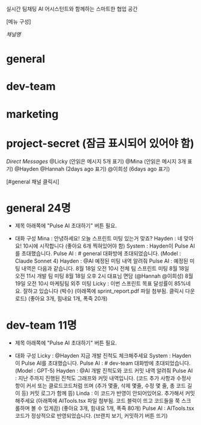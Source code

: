실시간 팀채팅
AI 어시스턴트와 함께하는 스마트한 협업 공간

[메뉴 구성]

*채널명*
# general
# dev-team
# marketing
# project-secret (잠금 표시되어 있어야 함)

*Direct Messages*
@Licky (안읽은 메시지 5개 표기)
@Mina  (안읽은 메시지 3개 표기)
@Hayden
@Hannah (2days ago 표기)
@이희성 (6days ago 표기)


[#general 채널 클릭시]

# general 24명
* 제목 아래쪽에 "Pulse AI 초대하기" 버튼 필요.

* 대화 구성
Mina : 안녕하세요! 오늘 스프린트 미팅 있는거 맞죠?
Hayden : 네 맞아요! 10시에 시작합니다 (좋아요 6개 찍혀있어야 함)
System : Hayden이 Pulse AI를 초대했습니다.
Pulse AI : # general 대화방에 초대되었습니다. (Model : Claude Sonnet 4)
Hayden : @AI 예정된 미팅 내역 알려줘
Pulse AI : 예정된 미팅 내역은 다음과 같습니다.
        8월 18일 오전 10시 전체 팀 스프린트 미팅
        8월 18일 오전 11시 개발 팀 미팅
        8월 18일 오후 2시 대표님 면담 (@Hannah @이희성)
        8월 19일 오전 10시 마케팅팀 외주 미팅
Licky : 이번 스프린트 목표 달성률이 85%네요. 잘하고 있습니다 (박수)
        (아래쪽에 sprint_report.pdf 파일 첨부됨. 클릭시 다운로드) (좋아요 3개, 힘내요 1개, 폭죽 20개)

# dev-team 11명
* 제목 아래쪽에 "Pulse AI 초대하기" 버튼 필요.

* 대화 구성
Licky : @Hayden 지금 개발 진척도 체크해주세요
System : Hayden이 Pulse AI를 초대했습니다.
Pulse AI : # dev-team 대화방에 초대되었습니다. (Model : GPT-5)
Hayden : @AI 개발 진척도와 코드 커밋 내역 알려줘
Pulse AI : 지난 주까지 진행된 진척도 그래프와 커밋 내역입니다.
           (코드 추가 사항과 수정사항이 커서 또는 클로드코드처럼 뜨며 (추가 몇줄, 삭제 몇줄, 수정 몇 줄, 총 코드 길이 등) 커밋 로그가 함께 뜸)
Linda : 이 코드가 반영이 안되어있어요. 추가해서 커밋해주세요
        (아래쪽에 AITools.tsx 파일 첨부됨. 코드 블럭이 뜨고 코드들을 쭉 스크롤하며 볼 수 있게끔) (좋아요 3개, 힘내요 1개, 폭죽 80개)
Pulse AI : AITools.tsx 코드가 정상적으로 반영되었습니다. 
           (브랜치 보기, 커밋하기 버튼 뜨기)

